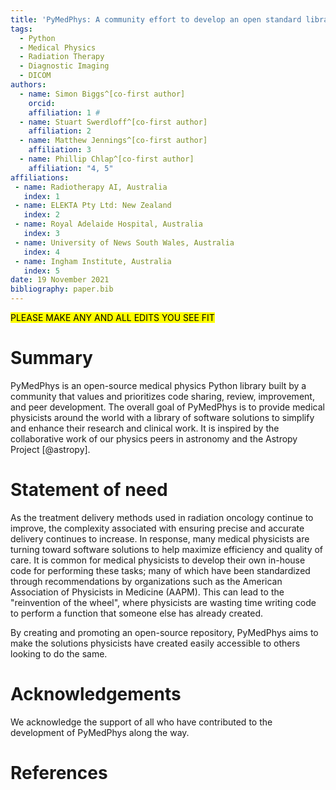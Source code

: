 ```yaml
---
title: 'PyMedPhys: A community effort to develop an open standard library for Medical Physics in Python'
tags:
  - Python
  - Medical Physics
  - Radiation Therapy
  - Diagnostic Imaging
  - DICOM
authors:
  - name: Simon Biggs^[co-first author]
    orcid: 
    affiliation: 1 #
  - name: Stuart Swerdloff^[co-first author]
    affiliation: 2
  - name: Matthew Jennings^[co-first author]
    affiliation: 3
  - name: Phillip Chlap^[co-first author]
    affiliation: "4, 5"
affiliations:
 - name: Radiotherapy AI, Australia
   index: 1
 - name: ELEKTA Pty Ltd: New Zealand
   index: 2
 - name: Royal Adelaide Hospital, Australia
   index: 3
 - name: University of News South Wales, Australia
   index: 4
 - name: Ingham Institute, Australia
   index: 5
date: 19 November 2021
bibliography: paper.bib
---
```


<mark>PLEASE MAKE ANY AND ALL EDITS YOU SEE FIT</mark>

# Summary

PyMedPhys is an open-source medical physics Python library built by a community that values and prioritizes code sharing, review, 
improvement, and peer development. The overall goal of PyMedPhys is to provide medical physicists around the world with a library 
of software solutions to simplify and enhance their research and clinical work. It is inspired by the collaborative work of our 
physics peers in astronomy and the Astropy Project [@astropy].

# Statement of need

As the treatment delivery methods used in radiation oncology continue to improve, the complexity associated with ensuring precise 
and accurate delivery continues to increase. In response, many medical physicists are turning toward software solutions to help 
maximize efficiency and quality of care. It is common for medical physicists to develop their own in-house code for performing 
these tasks; many of which have been standardized through recommendations by organizations such as the American Association of Physicists 
in Medicine (AAPM). This can lead to the "reinvention of the wheel", where physicists are wasting time writing code to perform a 
function that someone else has already created. 

By creating and promoting an open-source repository, PyMedPhys aims to make the solutions physicists have created easily accessible
to others looking to do the same.

# Acknowledgements

We acknowledge the support of all who have contributed to the development of PyMedPhys along the way. 

# References
